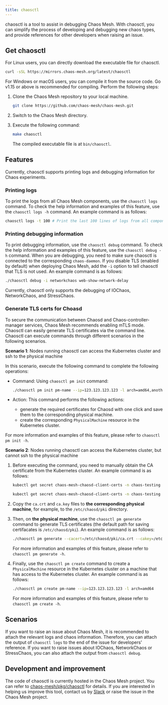 ```yaml
---
title: chaosctl
---
```


chaosctl is a tool to assist in debugging Chaos Mesh. With chaosctl, you can simplify the process of developing and debugging new chaos types, and provide references for other developers when raising an issue.

## Get chaosctl

For Linux users, you can directly download the executable file for chaosctl.

```bash
curl -sSL https://mirrors.chaos-mesh.org/latest/chaosctl
```

For Windows or macOS users, you can compile it from the source code. Go v1.15 or above is recommended for compiling. Perform the following steps:

1. Clone the Chaos Mesh repository to your local machine.

   ```bash
   git clone https://github.com/chaos-mesh/chaos-mesh.git
   ```

2. Switch to the Chaos Mesh directory.

3. Execute the following command:

   ```bash
   make chaosctl
   ```

   The compiled executable file is at `bin/chaosctl`.

## Features

Currently, chaosctl supports printing logs and debugging information for Chaos experiments.

### Printing logs

To print the logs from all Chaos Mesh components, use the `chaosctl logs` command. To check the help information and examples of this feature, use the `chaosctl logs -h` command. An example command is as follows:

```bash
chaosctl logs -t 100 # Print the last 100 lines of logs from all components
```

### Printing debugging information

To print debugging information, use the `chaosctl debug` command. To check the help information and examples of this feature, use the `chaosctl debug -h` command. When you are debugging, you need to make sure chaosctl is connected to the corresponding `chaos-daemon`. If you disable TLS (enabled by default) when deploying Chaos Mesh, add the `-i` option to tell chaosctl that TLS is not used. An example command is as follows:

```bash
./chaosctl debug -i networkchaos web-show-network-delay
```

Currently, chaosctl only supports the debugging of IOChaos, NetworkChaos, and StressChaos.

### Generate TLS certs for Choasd

To secure the communication between Chaosd and Chaos-controller-manager services, Chaos Mesh recommends enabling mTLS mode. Chaosctl can easily generate TLS certificates via the command line. Chaosctl can execute commands through different scenarios in the following scenarios.

**Scenario 1**: Nodes running chaosctl can access the Kubernetes cluster and ssh to the physical machine

In this scenario, execute the following command to complete the following operations:

- Command: Using `chaosctl pm init` command:

   ```bash
   ./chaosctl pm init pm-name --ip=123.123.123.123 -l arch=amd64,anotherkey=value
   ```

- Action: This command performs the following actions: 
   
   - generate the required certificates for Chaosd with one click and save them to the corresponding physical machine.
   - create the corresponding `PhysicalMachine` resource in the Kubernetes cluster.

For more information and examples of this feature, please refer to `chaosctl pm init -h`.

**Scenario 2**: Nodes running chaosctl can access the Kubernetes cluster, but cannot ssh to the physical machine

1. Before executing the command, you need to manually obtain the CA certificate from the Kubernetes cluster. An example command is as follows:

   ```bash
   kubectl get secret chaos-mesh-chaosd-client-certs -n chaos-testing -o "jsonpath={.data['ca\.crt']}" | base64 -d > ca.crt

   kubectl get secret chaos-mesh-chaosd-client-certs -n chaos-testing -o "jsonpath={.data['ca\.key']}" | base64 -d> ca.key
   ```

2. Copy the `ca.crt` and `ca.key` files to **the corresponding physical machine**, for example, to the `/etc/chaosd/pki` directory.
   
3. Then, on **the physical machine**, use the `chaosctl pm generate` command to generate TLS certificates (the default path for saving certifacates is `/etc/chaosd/pki`). An example command is as follows:

   ```bash
   ./chaosctl pm generate --cacert=/etc/chaosd/pki/ca.crt --cakey=/etc/chaosd/pki/ca.key
   ```

   For more information and examples of this feature, please refer to `chaosctl pm generate -h`.

4. Finally, use the `chaosctl pm create` command to create a `PhysicalMachine` resource in the Kubernetes cluster on a machine that has access to the Kubernetes cluster. An example command is as follows:

   ```bash
   ./chaosctl pm create pm-name --ip=123.123.123.123 -l arch=amd64
   ```

   For more information and examples of this feature, please refer to `chaosctl pm create -h`.
## Scenarios

If you want to raise an issue about Chaos Mesh, it is recommended to attach the relevant logs and chaos information. Therefore, you can attach the output of `chaosctl logs` to the end of the issue for developers' reference. If you want to raise issues about IOChaos, NetworkChaos or StressChaos, you can also attach the output from `chaosctl debug`.

## Development and improvement

The code of chaosctl is currently hosted in the Chaos Mesh project. You can refer to [chaos-mesh/pkg/chaosctl](https://github.com/chaos-mesh/chaos-mesh/tree/master/pkg/chaosctl) for details. If you are interested in helping us improve this tool, contact us by [Slack](https://cloud-native.slack.com/archives/C0193VAV272) or raise the issue in the Chaos Mesh project.
